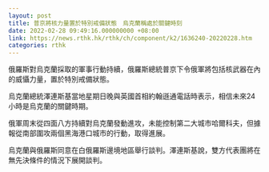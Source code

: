 ```yaml
---
layout: post
title: 普京將核力量置於特別戒備狀態　烏克蘭稱處於關鍵時刻
date: 2022-02-28 09:49:16.000000000 +08:00
link: https://news.rthk.hk/rthk/ch/component/k2/1636240-20220228.htm
categories: rthk
---
```


俄羅斯對烏克蘭採取的軍事行動持續，俄羅斯總統普京下令俄軍將包括核武器在內的威懾力量，置於特別戒備狀態。

烏克蘭總統澤連斯基當地星期日晚與英國首相約翰遜通電話時表示，相信未來24小時是烏克蘭的關鍵時期。

俄軍周末從四面八方持續對烏克蘭發動進攻，未能控制第二大城市哈爾科夫，但據報從南部圍攻兩個黑海港口城市的行動，取得進展。

烏克蘭與俄羅斯同意在白俄羅斯邊境地區舉行談判。澤連斯基說，雙方代表團將在無先決條件的情況下展開談判。

